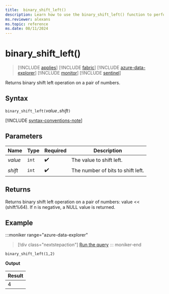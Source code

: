 ```yaml
---
title:  binary_shift_left()
description: Learn how to use the binary_shift_left() function to perform a binary shift left operation on a pair of numbers. 
ms.reviewer: alexans
ms.topic: reference
ms.date: 08/11/2024
---
```

# binary_shift_left()

> [!INCLUDE [applies](../includes/applies-to-version/applies.md)] [!INCLUDE [fabric](../includes/applies-to-version/fabric.md)] [!INCLUDE [azure-data-explorer](../includes/applies-to-version/azure-data-explorer.md)] [!INCLUDE [monitor](../includes/applies-to-version/monitor.md)] [!INCLUDE [sentinel](../includes/applies-to-version/sentinel.md)]

Returns binary shift left operation on a pair of numbers.

## Syntax

`binary_shift_left(`*value*`,`*shift*`)`

[!INCLUDE [syntax-conventions-note](../includes/syntax-conventions-note.md)]

## Parameters

| Name | Type | Required | Description |
|--|--|--|--|
| *value* | `int` |  :heavy_check_mark: | The value to shift left. |
| *shift* | `int` |  :heavy_check_mark: | The number of bits to shift left. |

## Returns

Returns binary shift left operation on a pair of numbers: value << (shift%64).
If n is negative, a NULL value is returned.

## Example

:::moniker range="azure-data-explorer"
> [!div class="nextstepaction"]
> <a href="https://dataexplorer.azure.com/clusters/help/databases/Samples?query=H4sIAAAAAAAAAysoyswr0UjKzEssqowvzshMK4nPSU0r0TDUMdLUBADck7ZgHQAAAA==" target="_blank">Run the query</a>
::: moniker-end

```kusto
binary_shift_left(1,2)
```

**Output**

|Result|
|------|
|4 |
